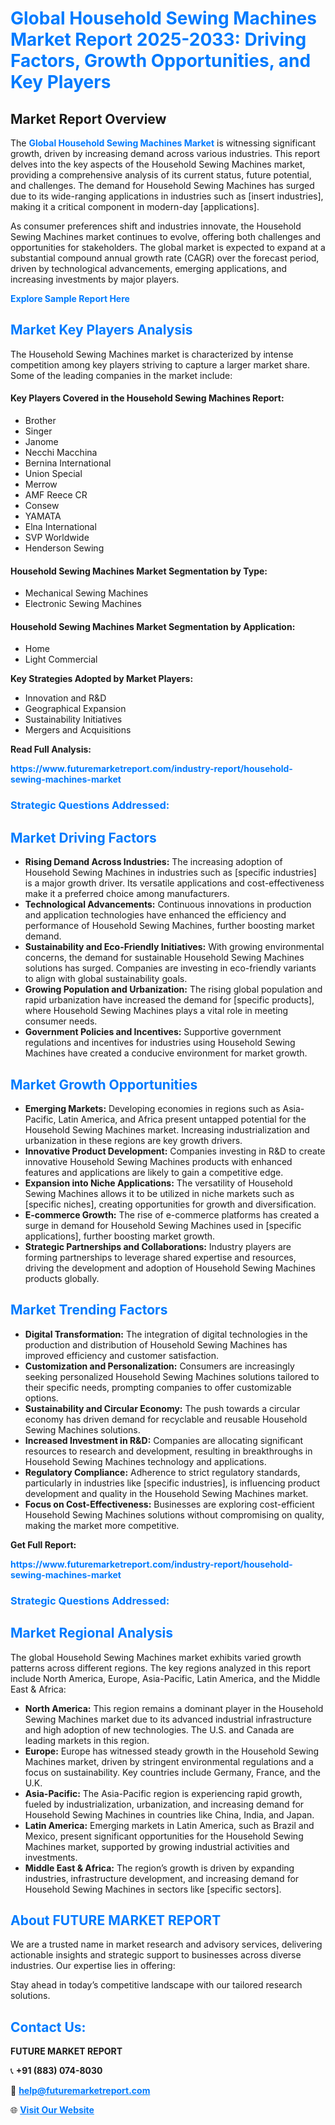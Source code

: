 <h1 style="color: #007BFF;">Global Household Sewing Machines Market Report 2025-2033: Driving Factors, Growth Opportunities, and Key Players</h1>

<section id="overview">
<h2>Market Report Overview</h2>
<p>The <a href="https://www.futuremarketreport.com/industry-report/household-sewing-machines-market" style="color: #007BFF; text-decoration: none;"><strong>Global Household Sewing Machines Market</strong></a> is witnessing significant growth, driven by increasing demand across various industries. This report delves into the key aspects of the Household Sewing Machines market, providing a comprehensive analysis of its current status, future potential, and challenges. The demand for Household Sewing Machines has surged due to its wide-ranging applications in industries such as [insert industries], making it a critical component in modern-day [applications].</p>
<p>As consumer preferences shift and industries innovate, the Household Sewing Machines market continues to evolve, offering both challenges and opportunities for stakeholders. The global market is expected to expand at a substantial compound annual growth rate (CAGR) over the forecast period, driven by technological advancements, emerging applications, and increasing investments by major players.</p>
</section>

<section id="overview">
<p><a href="https://www.futuremarketreport.com/request-sample/reportId=83213" style="color: #007BFF; text-decoration: none;"><strong>Explore Sample Report Here</strong></a></p>
</section>

<section id="key-players">
<h2 style="color: #007BFF;">Market Key Players Analysis</h2>
<p>The Household Sewing Machines market is characterized by intense competition among key players striving to capture a larger market share. Some of the leading companies in the market include:</p>
<h4>Key Players Covered in the Household Sewing Machines Report:</h4>
<ul><li>Brother</li><li>Singer</li><li>Janome</li><li>Necchi Macchina</li><li>Bernina International</li><li>Union Special</li><li>Merrow</li><li>AMF Reece CR</li><li>Consew</li><li>YAMATA</li><li>Elna International</li><li>SVP Worldwide</li><li>Henderson Sewing</li></ul>
<h4>Household Sewing Machines Market Segmentation by Type:</h4>
<ul><li>Mechanical Sewing Machines</li><li>Electronic Sewing Machines</li></ul>

<h4>Household Sewing Machines Market Segmentation by Application:</h4>
<ul><li>Home</li><li>Light Commercial</li></ul>
<p><strong>Key Strategies Adopted by Market Players:</strong></p>
<ul>
<li>Innovation and R&D</li>
<li>Geographical Expansion</li>
<li>Sustainability Initiatives</li>
<li>Mergers and Acquisitions</li>
</ul>
</section>

<section>
<p><strong>Read Full Analysis: </strong></p><a href="https://www.futuremarketreport.com/industry-report/household-sewing-machines-market" style="color: #007BFF; text-decoration: none;"><strong>https://www.futuremarketreport.com/industry-report/household-sewing-machines-market</strong></a>
<h3 style="color: #007BFF;">Strategic Questions Addressed:</h3>
</section>

<section id="driving-factors">
<h2 style="color: #007BFF;">Market Driving Factors</h2>
<ul>
<li><strong>Rising Demand Across Industries:</strong> The increasing adoption of Household Sewing Machines in industries such as [specific industries] is a major growth driver. Its versatile applications and cost-effectiveness make it a preferred choice among manufacturers.</li>
<li><strong>Technological Advancements:</strong> Continuous innovations in production and application technologies have enhanced the efficiency and performance of Household Sewing Machines, further boosting market demand.</li>
<li><strong>Sustainability and Eco-Friendly Initiatives:</strong> With growing environmental concerns, the demand for sustainable Household Sewing Machines solutions has surged. Companies are investing in eco-friendly variants to align with global sustainability goals.</li>
<li><strong>Growing Population and Urbanization:</strong> The rising global population and rapid urbanization have increased the demand for [specific products], where Household Sewing Machines plays a vital role in meeting consumer needs.</li>
<li><strong>Government Policies and Incentives:</strong> Supportive government regulations and incentives for industries using Household Sewing Machines have created a conducive environment for market growth.</li>
</ul>
</section>

<section id="growth-opportunities">
<h2 style="color: #007BFF;">Market Growth Opportunities</h2>
<ul>
<li><strong>Emerging Markets:</strong> Developing economies in regions such as Asia-Pacific, Latin America, and Africa present untapped potential for the Household Sewing Machines market. Increasing industrialization and urbanization in these regions are key growth drivers.</li>
<li><strong>Innovative Product Development:</strong> Companies investing in R&D to create innovative Household Sewing Machines products with enhanced features and applications are likely to gain a competitive edge.</li>
<li><strong>Expansion into Niche Applications:</strong> The versatility of Household Sewing Machines allows it to be utilized in niche markets such as [specific niches], creating opportunities for growth and diversification.</li>
<li><strong>E-commerce Growth:</strong> The rise of e-commerce platforms has created a surge in demand for Household Sewing Machines used in [specific applications], further boosting market growth.</li>
<li><strong>Strategic Partnerships and Collaborations:</strong> Industry players are forming partnerships to leverage shared expertise and resources, driving the development and adoption of Household Sewing Machines products globally.</li>
</ul>
</section>

<section id="trending-factors">
<h2 style="color: #007BFF;">Market Trending Factors</h2>
<ul>
<li><strong>Digital Transformation:</strong> The integration of digital technologies in the production and distribution of Household Sewing Machines has improved efficiency and customer satisfaction.</li>
<li><strong>Customization and Personalization:</strong> Consumers are increasingly seeking personalized Household Sewing Machines solutions tailored to their specific needs, prompting companies to offer customizable options.</li>
<li><strong>Sustainability and Circular Economy:</strong> The push towards a circular economy has driven demand for recyclable and reusable Household Sewing Machines solutions.</li>
<li><strong>Increased Investment in R&D:</strong> Companies are allocating significant resources to research and development, resulting in breakthroughs in Household Sewing Machines technology and applications.</li>
<li><strong>Regulatory Compliance:</strong> Adherence to strict regulatory standards, particularly in industries like [specific industries], is influencing product development and quality in the Household Sewing Machines market.</li>
<li><strong>Focus on Cost-Effectiveness:</strong> Businesses are exploring cost-efficient Household Sewing Machines solutions without compromising on quality, making the market more competitive.</li>
</ul>
</section>

<section>
<p><strong>Get Full Report: </strong></p><a href="https://www.futuremarketreport.com/industry-report/household-sewing-machines-market" style="color: #007BFF; text-decoration: none;"><strong>https://www.futuremarketreport.com/industry-report/household-sewing-machines-market</strong></a>
<h3 style="color: #007BFF;">Strategic Questions Addressed:</h3>
</section>


<section id="regional-analysis">
<h2 style="color: #007BFF;">Market Regional Analysis</h2>
<p>The global Household Sewing Machines market exhibits varied growth patterns across different regions. The key regions analyzed in this report include North America, Europe, Asia-Pacific, Latin America, and the Middle East & Africa:</p>
<ul>
<li><strong>North America:</strong> This region remains a dominant player in the Household Sewing Machines market due to its advanced industrial infrastructure and high adoption of new technologies. The U.S. and Canada are leading markets in this region.</li>
<li><strong>Europe:</strong> Europe has witnessed steady growth in the Household Sewing Machines market, driven by stringent environmental regulations and a focus on sustainability. Key countries include Germany, France, and the U.K.</li>
<li><strong>Asia-Pacific:</strong> The Asia-Pacific region is experiencing rapid growth, fueled by industrialization, urbanization, and increasing demand for Household Sewing Machines in countries like China, India, and Japan.</li>
<li><strong>Latin America:</strong> Emerging markets in Latin America, such as Brazil and Mexico, present significant opportunities for the Household Sewing Machines market, supported by growing industrial activities and investments.</li>
<li><strong>Middle East & Africa:</strong> The region’s growth is driven by expanding industries, infrastructure development, and increasing demand for Household Sewing Machines in sectors like [specific sectors].</li>
</ul>
</section>

<footer>
<h2 style="color: #007BFF;">About FUTURE MARKET REPORT</h2>
<p>We are a trusted name in market research and advisory services, delivering actionable insights and strategic support to businesses across diverse industries. Our expertise lies in offering:</p>

<p>Stay ahead in today’s competitive landscape with our tailored research solutions.</p>

<h2 style="color: #007BFF;">Contact Us:</h2>
<p><strong>FUTURE MARKET REPORT</strong></p>
<p>📞 <strong>+91 (883) 074-8030</strong></p>
<p>📧 <strong><a href="mailto:help@futuremarketreport.com" style="color: #007BFF;">help@futuremarketreport.com</a></strong></p>
<p>🌐 <strong><a href="https://www.futuremarketreport.com/" style="color: #007BFF;">Visit Our Website</a></strong></p>
</footer>